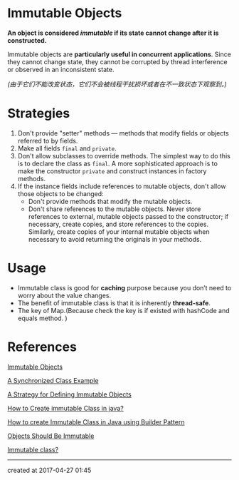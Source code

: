 # Immutable Objects

**An object is considered *immutable* if its state cannot change after it is constructed.**

Immutable objects are **particularly useful in concurrent applications**. 
Since they cannot change state, they cannot be corrupted by thread interference or observed in an inconsistent state.

*(由于它们不能改变状态，它们不会被线程干扰损坏或者在不一致状态下观察到。)*



# Strategies

1. Don't provide "setter" methods — methods that modify fields or objects referred to by fields.
2. Make all fields `final` and `private`.
3. Don't allow subclasses to override methods. The simplest way to do this is to declare the class as `final`. A more sophisticated approach is to make the constructor `private` and construct instances in factory methods.
4. If the instance fields include references to mutable objects, don't allow those objects to be changed:
   - Don't provide methods that modify the mutable objects.
   - Don't share references to the mutable objects. Never store references to external, mutable objects passed to the constructor; if necessary, create copies, and store references to the copies. Similarly, create copies of your internal mutable objects when necessary to avoid returning the originals in your methods.




# Usage

- Immutable class is good for **caching** purpose because you don’t need to worry about the value changes. 
- The benefit of immutable class is that it is inherently **thread-safe**.
- The key of Map.(Because check the key is if existed with hashCode and equals method. )



# References

[Immutable Objects](https://docs.oracle.com/javase/tutorial/essential/concurrency/immutable.html)

[A Synchronized Class Example](https://docs.oracle.com/javase/tutorial/essential/concurrency/syncrgb.html)

[A Strategy for Defining Immutable Objects](https://docs.oracle.com/javase/tutorial/essential/concurrency/imstrat.html)

[How to Create immutable Class in java?](http://www.journaldev.com/129/how-to-create-immutable-class-in-java)

[How to create Immutable Class in Java using Builder Pattern](http://www.journaldev.com/1432/how-to-create-immutable-class-in-java-using-builder-pattern)

[Objects Should Be Immutable](http://www.yegor256.com/2014/06/09/objects-should-be-immutable.html)

[Immutable class?](http://stackoverflow.com/questions/3162665/immutable-class)



---

created at 2017-04-27 01:45